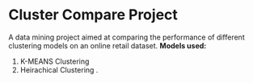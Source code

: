 # Cluster Compare Project

A data mining project aimed at comparing the performance of different clustering models on an online retail dataset.
 **Models used:**
 1. K-MEANS Clustering
 2. Heirachical Clustering .
